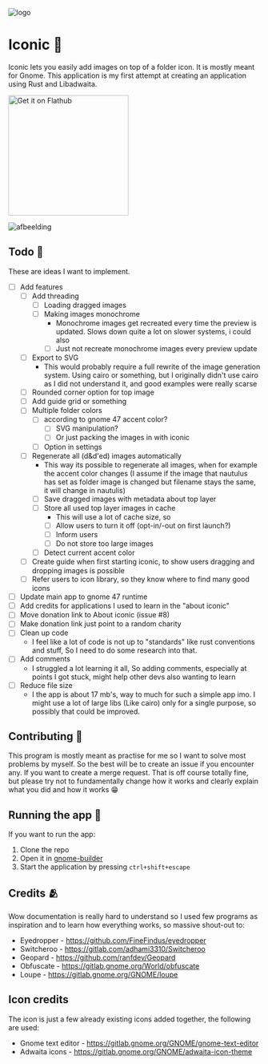 ![logo](https://raw.githubusercontent.com/youpie/Folder_icon_creator/main/data/icons/nl.emphisia.icon.svg)

# Iconic 📁

Iconic lets you easily add images on top of a folder icon. It is mostly meant for Gnome. 
This application is my first attempt at creating an application using Rust and Libadwaita.

<a href='https://flathub.org/apps/details/nl.emphisia.icon'><img width='240' alt='Get it on Flathub' src='https://flathub.org/api/badge?locale=en&light'/></a>

![afbeelding](https://github.com/youpie/Iconic/blob/main/data/screenshots/Main%20screen%20dark.png?raw=true)

## Todo 📝
These are ideas I want to implement.
- [ ] Add features
    - [ ] Add threading
        - [ ] Loading dragged images
        - [ ] Making images monochrome
            - Monochrome images get recreated every time the preview is updated. Slows down quite a lot on slower systems, i could also
            - [ ] Just not recreate monochrome images every preview update
    - [ ] Export to SVG
        - This would probably require a full rewrite of the image generation system. Using cairo or something, but I originally didn't use cairo as I did not understand it, and good examples were really scarse 
    - [ ] Rounded corner option for top image
    - [ ] Add guide grid or something
    - [ ] Multiple folder colors
        - [ ] according to gnome 47 accent color?
            - [ ] SVG manipulation?
            - [ ] Or just packing the images in with iconic
        - [ ] Option in settings
    - [ ] Regenerate all (d&d'ed) images automatically
        - This way its possible to regenerate all images, when for example the accent color changes (I assume if the image that nautulus has set as folder image is changed but filename stays the same, it will change in nautulis)
        - [ ] Save dragged images with metadata about top layer
        - [ ] Store all used top layer images in cache
            - This will use a lot of cache size, so
            - [ ] Allow users to turn it off (opt-in/-out on first launch?)
            - [ ] Inform users 
            - [ ] Do not store too large images
        - [ ] Detect current accent color
    - [ ] Create guide when first starting iconic, to show users dragging and dropping images is possible
    - [ ] Refer users to icon library, so they know where to find many good icons   
- [ ] Update main app to gnome 47 runtime
- [ ] Add credits for applications I used to learn in the "about iconic"
- [ ] Move donation link to About iconic (issue #8)
- [ ] Make donation link just point to a random charity
- [ ] Clean up code
    - I feel like a lot of code is not up to "standards" like rust conventions and stuff, So I need to do some research into that. 
- [ ] Add comments
    - I struggled a lot learning it all, So adding comments, especially at points I got stuck, might help other devs also wanting to learn 
- [ ] Reduce file size
    - I the app is about 17 mb's, way to much for such a simple app imo. I might use a lot of large libs (Like cairo) only for a single purpose, so possibly that could be improved.

## Contributing 🤝
This program is mostly meant as practise for me so I want to solve most problems by myself. So the best will be to create an issue if you encounter any.
If you want to create a merge request. That is off course totally fine, but please try not to fundamentally change how it works and clearly explain what you did and how it works 😁

## Running the app 🏃
If you want to run the app:
1. Clone the repo
2. Open it in [gnome-builder](https://flathub.org/apps/org.gnome.Builder)
3. Start the application by pressing `ctrl+shift+escape`

## Credits 🫂
Wow documentation is really hard to understand so I used few programs as inspiration and to learn how everything works, so massive shout-out to:
- Eyedropper - https://github.com/FineFindus/eyedropper
- Switcheroo - https://gitlab.com/adhami3310/Switcheroo
- Geopard - https://github.com/ranfdev/Geopard
- Obfuscate - https://gitlab.gnome.org/World/obfuscate
- Loupe - https://gitlab.gnome.org/GNOME/loupe

## Icon credits
The icon is just a few already existing icons added together, the following are used:
- Gnome text editor - https://gitlab.gnome.org/GNOME/gnome-text-editor
- Adwaita icons - https://gitlab.gnome.org/GNOME/adwaita-icon-theme
